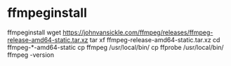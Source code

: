 # ffmpeginstall
ffmpeginstall
wget https://johnvansickle.com/ffmpeg/releases/ffmpeg-release-amd64-static.tar.xz
tar xf ffmpeg-release-amd64-static.tar.xz
cd ffmpeg-*-amd64-static
cp ffmpeg /usr/local/bin/
cp ffprobe /usr/local/bin/
ffmpeg -version
